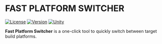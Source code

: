 #  FAST PLATFORM SWITCHER
[![License](https://img.shields.io/github/license/mrveit/veittech-tools-fastplatformswitcher?color=318CE7&style=flat-square)](LICENSE)
[![Version](https://img.shields.io/github/package-json/v/mrveit/veittech-tools-fastplatformswitcher?color=318CE7&style=flat-square)](package.json)
[![Unity](https://img.shields.io/badge/Unity-2020.3+-2296F3.svg?color=318CE7&style=flat-square)](https://unity.com/releases/editor/archive)

**Fast Platform Switcher** is a one-click tool to quickly switch between target build platforms.